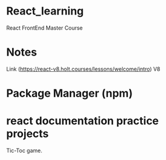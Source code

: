 # React_learning

React FrontEnd Master Course

# Notes

Link (https://react-v8.holt.courses/lessons/welcome/intro) V8

# Package Manager (npm)

# react documentation  practice projects
 Tic-Toc game.
